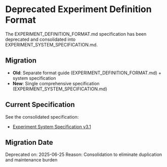 # Deprecated Experiment Definition Format

The EXPERIMENT_DEFINITION_FORMAT.md specification has been deprecated and consolidated into EXPERIMENT_SYSTEM_SPECIFICATION.md.

## Migration

- **Old**: Separate format guide (EXPERIMENT_DEFINITION_FORMAT.md) + system specification
- **New**: Single comprehensive specification (EXPERIMENT_SYSTEM_SPECIFICATION.md)

## Current Specification

See the consolidated specification:
- [Experiment System Specification v3.1](../docs/specifications/EXPERIMENT_SYSTEM_SPECIFICATION.md)

## Migration Date

Deprecated on: 2025-06-25
Reason: Consolidation to eliminate duplication and maintenance burden
